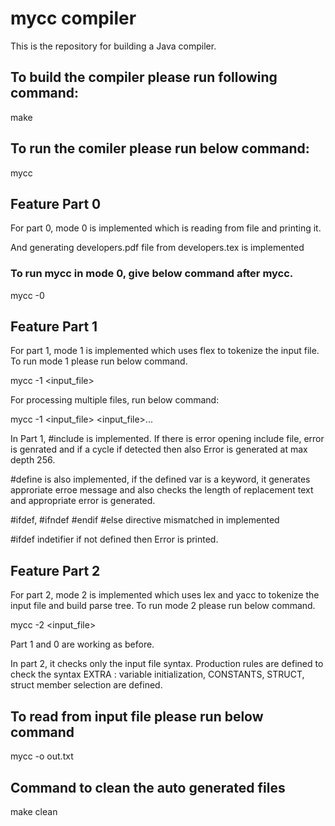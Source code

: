 
# mycc compiler

This is the repository for building a Java compiler.

## To build the compiler please run following command:

make

## To run the comiler please run below command:

mycc

## Feature Part 0

For part 0,  mode 0 is implemented which is reading from file and printing it.

And generating developers.pdf file from developers.tex is implemented

### To run mycc in mode 0, give below command after mycc.

mycc -0

## Feature Part 1

For part 1,  mode 1 is implemented which uses flex to tokenize the input file. To run mode 1 please run below command.

mycc -1 <input_file>

For processing multiple files, run below command:

mycc -1 <input_file>  <input_file>... 

In Part 1,  #include is implemented.
If there is error opening include file, error is genrated and if a cycle if detected then also Error is generated at max depth 256.

#define is also implemented, if the defined var is a keyword, it generates approriate erroe message and also checks the length of replacement text and appropriate error is generated.

#ifdef, #ifndef #endif #else directive mismatched in implemented

#ifdef indetifier if not defined then Error is printed.

## Feature Part 2
For part 2,  mode 2 is implemented which uses lex and yacc to tokenize the input file and build parse tree. To run mode 2 please run below command.

mycc -2 <input_file>

Part 1 and 0 are working as before.

In part 2, it checks only the input file syntax.
Production rules are defined to check the syntax
EXTRA : variable initialization, CONSTANTS, STRUCT, struct member selection are defined.


## To read from input file please run below command

mycc -o out.txt

## Command to clean the auto generated files

make clean
